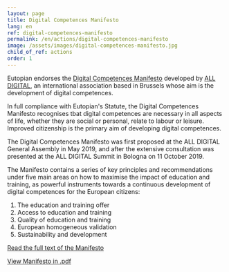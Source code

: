 ```yaml
---
layout: page
title: Digital Competences Manifesto
lang: en
ref: digital-competences-manifesto
permalink: /en/actions/digital-competences-manifesto
image: /assets/images/digital-competences-manifesto.jpg
child_of_ref: actions
order: 1
---
```


Eutopian endorses the [Digital Competences Manifesto](https://all-digital.org/manifesto/) developed by [ALL DIGITAL](https://all-digital.org/), an international association based in Brussels whose aim is the development of digital competences.

In full compliance with Eutopian's Statute, the Digital Competences Manifesto recognises tbat digital competences are necessary in all aspects of life, whether they are social or personal, relate to labour or leisure. Improved citizenship is the primary aim of developing digital competences.

The Digital Competences Manifesto was first proposed at the ALL DIGITAL General Assembly in May 2019, and after the extensive consultation was presented at the ALL DIGITAL Summit in Bologna on 11 October 2019.

The Manifesto contains a series of key principles and recommendations under five main areas on how to maximise the impact of education and training, as powerful instruments towards a continuous development of digital competences for the European citizens:

1. The education and training offer
2. Access to education and training
3. Quality of education and training
4. European homogeneous validation
5. Sustainability and development

[Read the full text of the Manifesto](https://all-digital.org/digital-competences-manifesto/)

[View Manifesto in .pdf](https://all-digital.org/wp-content/uploads/2019/11/Manifesto_online-viewing.pdf)

